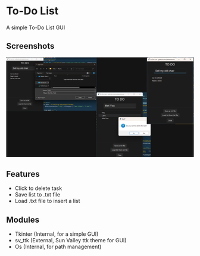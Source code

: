 
# To-Do List

A simple To-Do List GUI



## Screenshots

![Screenshots](https://github.com/saleemtoure/to-do-list/blob/main/screenshots.png)

## Features

- Click to delete task
- Save list to .txt file
- Load .txt file to insert a list
## Modules

- Tkinter (Internal, for a simple GUI)
- sv_ttk (External, Sun Valley ttk theme for GUI)
- Os (Internal, for path management)
